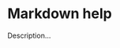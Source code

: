 <!-- ======================================================================
--- Search engine
title:          Markdown help
keywords:       markdown, help
description:    Markdown help for md-site-engine.
--- Menu system
order:          30
text:           Markdown
hidden:         false
umbel:          true
--- Page properties
id:             
document:       
layout:         layout-2-left
$-left:         md-help
======================================================================= -->

# Markdown help

Description...